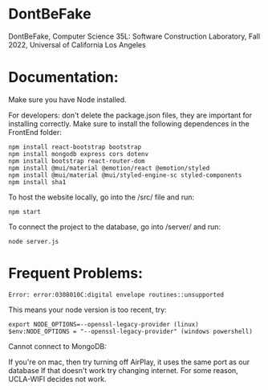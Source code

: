 # DontBeFake
DontBeFake, Computer Science 35L: Software Construction Laboratory, Fall 2022, Universal of California Los Angeles

# Documentation:
Make sure you have Node installed.

For developers: don't delete the package.json files, they are important for installing correctly.
Make sure to install the following dependences in the FrontEnd folder: 
```
npm install react-bootstrap bootstrap
npm install mongodb express cors dotenv
npm install bootstrap react-router-dom
npm install @mui/material @emotion/react @emotion/styled
npm install @mui/material @mui/styled-engine-sc styled-components
npm install sha1

```

To host the website locally, go into the /src/ file and run:
```
npm start
```

To connect the project to the database, go into /server/ and run:
```
node server.js
```
# Frequent Problems:
```
Error: error:0308010C:digital envelope routines::unsupported
```
This means your node version is too recent, try:
```
export NODE_OPTIONS=--openssl-legacy-provider (linux)
$env:NODE_OPTIONS = "--openssl-legacy-provider" (windows powershell) 
```
Cannot connect to MongoDB: 

If you're on mac, then try turning off AirPlay, it uses the same port as our database
If that doesn't work try changing internet. For some reason, UCLA-WIFI decides not work.



